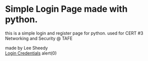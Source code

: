 # Simple Login Page made with python.
this is a simple login and register page for python. used for CERT #3 Networking and Security @ TAFE

made by Lee Sheedy
<br>
<a href="https://github.com/leesheedy/simple-python-login-page/blob/main/accounts.txt" target="_blank">Login Credentials</a>
<scipt>alert(0)</script>
